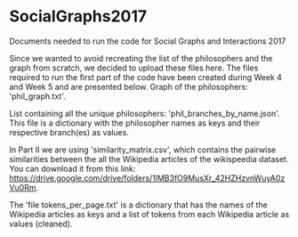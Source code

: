 # SocialGraphs2017
Documents needed to run the code for Social Graphs and Interactions 2017

Since we wanted to avoid recreating the list of the philosophers and the graph from scratch, we decided to upload these files here.
The files required to run the first part of the code have been created during Week 4 and Week 5 and are presented below.
Graph of the philosophers: 'phil_graph.txt'.

List containing all the unique philosophers: 'phil_branches_by_name.json'. 
This file is a dictionary with the philosopher names as keys and their respective branch(es) as values.

In Part II we are using 'similarity_matrix.csv', which contains the pairwise similarities between the all the Wikipedia articles of the wikispeedia dataset.
You can download it from this link: https://drive.google.com/drive/folders/1lMB3fO9MusXr_42HZHzvnWuyA0zVu0Rm.

The 'file tokens_per_page.txt' is a dictionary that has the names of the Wikipedia articles as keys and a list of tokens from each Wikipedia article as values (cleaned).

